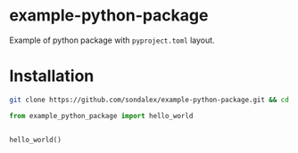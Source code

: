 # example-python-package


Example of python package with `pyproject.toml` layout. 

# Installation

```bash
git clone https://github.com/sondalex/example-python-package.git && cd example-python-package/ && pip install .
```

```python
from example_python_package import hello_world


hello_world()
```
